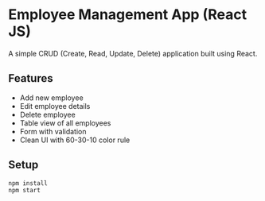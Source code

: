 # Employee Management App (React JS)

A simple CRUD (Create, Read, Update, Delete) application built using React.

## Features

- Add new employee
- Edit employee details
- Delete employee
- Table view of all employees
- Form with validation
- Clean UI with 60-30-10 color rule

## Setup

```bash
npm install
npm start
